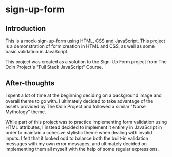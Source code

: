 # sign-up-form
## Introduction
This is a mock-sign-up-form using HTML, CSS and JavaScript. This project is a demonstration of form creation in HTML and CSS, as well as some basic validation in JavaScript.

This project was created as a solution to the Sign-Up Form project from The Odin Project's "Full Stack JavaScript" Course.

## After-thoughts
I spent a lot of time at the beginning deciding on a background image and overall theme to go with. I ultimately decided to take advantage of the assets provided by The Odin Project and followed a similar "Norse Mythology" theme.

While part of this project was to practice implementing form validation using HTML attributes, I instead decided to implement it entirely in JavaScript in order to maintain a cohesive stylistic theme when dealing with invalid inputs. I felt that it looked odd to balance both the built-in validation messages with my own error messages, and ultimately decided on implementing them all myself with the help of some regular expressions.
